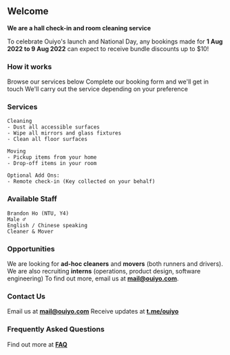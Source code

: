 ## Welcome

**We are a hall check-in and room cleaning service**

To celebrate Ouiyo's launch and National Day, any bookings made for  **1 Aug 2022 to 9 Aug 2022** can expect to receive bundle discounts up to $10!

### How it works
<ion-icon name="help-outline"></ion-icon> Browse our services below
<ion-icon name="list-outline"></ion-icon> Complete our booking form and we'll get in touch
<ion-icon name="build-outline"></ion-icon> We'll carry out the service depending on your preference

### Services
```
Cleaning
- Dust all accessible surfaces 
- Wipe all mirrors and glass fixtures
- Clean all floor surfaces
```

```
Moving
- Pickup items from your home
- Drop-off items in your room
```

```
Optional Add Ons:
- Remote check-in (Key collected on your behalf)
```

### Available Staff
```
Brandon Ho (NTU, Y4)
Male ♂️
English / Chinese speaking 
Cleaner & Mover
```

### Opportunities

We are looking for **ad-hoc cleaners** and **movers** (both runners and drivers).
We are also recruiting **interns** (operations, product design, software engineering)
To find out more, email us at **<a href = "mailto: mail@ouiyo.com">mail@ouiyo.com</a>**. 
### Contact Us

<ion-icon name="mail-outline"></ion-icon> Email us at **<a href = "mailto: mail@ouiyo.com">mail@ouiyo.com</a>**
<ion-icon name="chatbubble-outline"></ion-icon>  Receive updates at **<a href="https://t.me/ouiyo">t.me/ouiyo</a>** 

### Frequently Asked Questions
Find out more at **<a href="https://ouiyo.notion.site/Frequently-Asked-Questions-5edb142f661f4fd6b46590be6d85aca8">FAQ</a>** 


